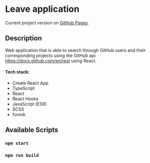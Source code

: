 # Leave application

Current project version on [GitHub Pages](https://nimbleninja.github.io/leave-application/).

## Description

Web application that is able to search through GitHub users and their corresponding projects using the GitHub api: https://docs.github.com/en/rest using React.

#### Tech stack:

- Create React App
- TypeScript
- React
- React Hooks
- JavaScript (ES6)
- SCSS
- formik

## Available Scripts

### `npm start`

### `npm run build`
